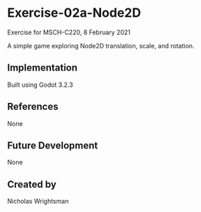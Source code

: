 # Exercise-02a-Node2D
Exercise for MSCH-C220, 8 February 2021

A simple game exploring Node2D translation, scale, and rotation.

## Implementation
Built using Godot 3.2.3

## References
None

## Future Development
None

## Created by 
Nicholas Wrightsman
